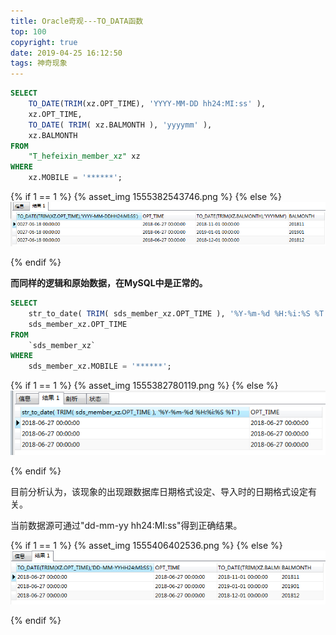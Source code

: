 ```yaml
---
title: Oracle奇观---TO_DATA函数
top: 100
copyright: true
date: 2019-04-25 16:12:50
tags: 神奇现象
---
```




```sql
SELECT
	TO_DATE(TRIM(xz.OPT_TIME), 'YYYY-MM-DD hh24:MI:ss' ),
	xz.OPT_TIME,
	TO_DATE( TRIM( xz.BALMONTH ), 'yyyymm' ),
	xz.BALMONTH 
FROM
	"T_hefeixin_member_xz" xz
WHERE
	xz.MOBILE = '******';
```

{% if 1 == 1 %}
  {% asset_img 1555382543746.png %}
{% else %}
  ![](./Oracle奇观-TO-DATA函数/1555382543746.png)

{% endif %}



**而同样的逻辑和原始数据，在MySQL中是正常的。**

```sql
SELECT
	str_to_date( TRIM( sds_member_xz.OPT_TIME ), '%Y-%m-%d %H:%i:%S %T' ),
	sds_member_xz.OPT_TIME 
FROM
	`sds_member_xz` 
WHERE
	sds_member_xz.MOBILE = '******';
```

{% if 1 == 1 %}
  {% asset_img 1555382780119.png %}
{% else %}
  ![](Oracle%E5%A5%87%E8%A7%82-TO-DATA%E5%87%BD%E6%95%B0/1555382780119.png)

{% endif %}

目前分析认为，该现象的出现跟数据库日期格式设定、导入时的日期格式设定有关。

当前数据源可通过"dd-mm-yy hh24:MI:ss"得到正确结果。

{% if 1 == 1 %}
  {% asset_img 1555406402536.png %}
{% else %}
  ![](Oracle%E5%A5%87%E8%A7%82-TO-DATA%E5%87%BD%E6%95%B0/1555406402536.png)

{% endif %}